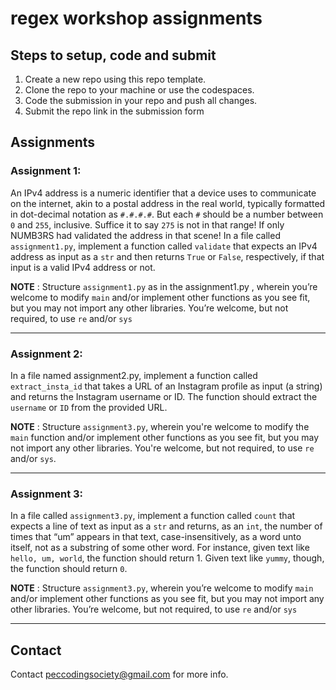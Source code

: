# regex workshop assignments

## Steps to setup, code and submit

1. Create a new repo using this repo template.
2. Clone the repo to your machine or use the codespaces.
3. Code the submission in your repo and push all changes.
4. Submit the repo link in the submission form

## Assignments

### Assignment 1:
An IPv4 address is a numeric identifier that a device uses to communicate on the internet, akin to a postal address in the real world, typically formatted in dot-decimal notation as `#.#.#.#`. But each `#` should be a number between `0` and `255`, inclusive. Suffice it to say `275` is not in that range! If only NUMB3RS had validated the address in that scene!
In a file called `assignment1.py`, implement a function called `validate` that expects an IPv4 address as input as a `str` and then returns `True` or `False`, respectively, if that input is a valid IPv4 address or not.

__NOTE__ :
Structure `assignment1.py` as in the assignment1.py , wherein you’re welcome to modify `main` and/or implement other functions as you see fit, but you may not import any other libraries. You’re welcome, but not required, to use `re` and/or `sys`

---------------
### Assignment 2:
In a file named assignment2.py, implement a function called `extract_insta_id` that takes a URL of an Instagram profile as input (a string) and returns the Instagram username or ID. The function should extract the `username` or `ID` from the provided URL.

__NOTE__ :
Structure `assignment3.py`, wherein you're welcome to modify the `main` function and/or implement other functions as you see fit, but you may not import any other libraries. You're welcome, but not required, to use `re` and/or `sys`.


---------------
### Assignment 3:
In a file called `assignment3.py`, implement a function called `count` that expects a line of text as input as a `str` and returns, as an `int`, the number of times that “um” appears in that text, case-insensitively, as a word unto itself, not as a substring of some other word. For instance, given text like `hello, um, world`, the function should return 1. Given text like `yummy`, though, the function should return `0`.

__NOTE__ :
Structure `assignment3.py`, wherein you’re welcome to modify `main` and/or implement other functions as you see fit, but you may not import any other libraries. You’re welcome, but not required, to use `re` and/or `sys`

---------------


## Contact

Contact peccodingsociety@gmail.com for more info.

